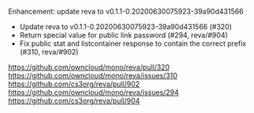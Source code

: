 Enhancement: update reva to v0.1.1-0.20200630075923-39a90d431566

- Update reva to v0.1.1-0.20200630075923-39a90d431566 (#320)
- Return special value for public link password (#294, reva/#904)
- Fix public stat and listcontainer response to contain the correct prefix (#310, reva/#902)

https://github.com/owncloud/mono/reva/pull/320
https://github.com/owncloud/mono/reva/issues/310
https://github.com/cs3org/reva/pull/902
https://github.com/owncloud/mono/reva/issues/294
https://github.com/cs3org/reva/pull/904
